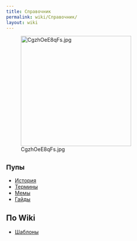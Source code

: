 ```yaml
---
title: Справочник
permalink: wiki/Справочник/
layout: wiki
---
```


<figure>
<img src="CgzhOeE8qFs.jpg" title="CgzhOeE8qFs.jpg" width="300" height="300" alt="CgzhOeE8qFs.jpg" /><figcaption aria-hidden="true">CgzhOeE8qFs.jpg</figcaption>
</figure>

## <span style="font-size:18px;">Пупы</span>

-   [История](История "wikilink")
-   [Термины](Термины "wikilink")
-   [Мемы](Мемы "wikilink")
-   [Гайды](Гайды "wikilink")

## По Wiki

-   [Шаблоны](Шаблоны "wikilink")
